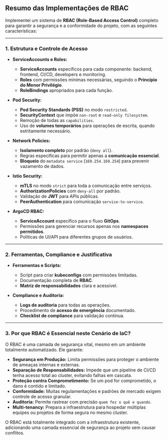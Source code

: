 ## Resumo das Implementações de RBAC

Implementei um sistema de **RBAC (Role-Based Access Control)** completo para garantir a segurança e a conformidade do projeto, com as seguintes características:

---

### **1. Estrutura e Controle de Acesso**

* **ServiceAccounts e Roles:**
    * **ServiceAccounts** específicos para cada componente: backend, frontend, CI/CD, developers e monitoring.
    * **Roles** com permissões mínimas necessárias, seguindo o **Princípio do Menor Privilégio**.
    * **RoleBindings** apropriados para cada função.

* **Pod Security:**
    * **Pod Security Standards (PSS)** no modo `restricted`.
    * **SecurityContext** que impõe `non-root` e `read-only filesystem`.
    * Remoção de todas as `capabilities`.
    * Uso de **volumes temporários** para operações de escrita, quando estritamente necessário.

* **Network Policies:**
    * **Isolamento completo** por padrão (`deny all`).
    * Regras específicas para permitir apenas a **comunicação essencial**.
    * **Bloqueio** do `metadata service` (`169.254.169.254`) para prevenir vazamento de dados.

* **Istio Security:**
    * **mTLS** no modo `strict` para toda a comunicação entre serviços.
    * **AuthorizationPolicies** com `deny-all` por padrão.
    * Validação de **JWT** para APIs públicas.
    * **PeerAuthentication** para comunicação `service-to-service`.

* **ArgoCD RBAC:**
    * **ServiceAccount** específico para o fluxo **GitOps**.
    * Permissões para gerenciar recursos apenas nos **namespaces permitidos**.
    * Políticas de UI/API para diferentes grupos de usuários.

---

### **2. Ferramentas, Compliance e Justificativa**

* **Ferramentas e Scripts:**
    * Script para criar **kubeconfigs** com permissões limitadas.
    * Documentação completa de **RBAC**.
    * **Matriz de responsabilidades** clara e acessível.

* **Compliance e Auditoria:**
    * **Logs de auditoria** para todas as operações.
    * Procedimento de **acesso de emergência** documentado.
    * **Checklist de compliance** para validação contínua.

---

### **3. Por que RBAC é Essencial neste Cenário de IaC?**

O RBAC é uma camada de segurança vital, mesmo em um ambiente totalmente automatizado. Ele garante:

* **Segurança em Produção:** Limita permissões para proteger o ambiente de ameaças internas e externas.
* **Separação de Responsabilidades:** Impede que um pipeline de CI/CD tenha acesso total ao cluster, evitando falhas em cascata.
* **Proteção contra Comprometimento:** Se um pod for comprometido, o dano é contido e limitado.
* **Conformidade:** Muitas regulamentações e padrões de mercado exigem controle de acesso granular.
* **Auditoria:** Permite rastrear com precisão `quem fez o quê e quando`.
* **Multi-tenancy:** Prepara a infraestrutura para hospedar múltiplas equipes ou projetos de forma segura no mesmo cluster.

O RBAC está totalmente integrado com a infraestrutura existente, adicionando uma camada essencial de segurança ao projeto sem causar conflitos.


